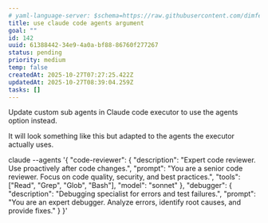 ```yaml
---
# yaml-language-server: $schema=https://raw.githubusercontent.com/dimfeld/llmutils/main/schema/rmplan-plan-schema.json
title: use claude code agents argument
goal: ""
id: 142
uuid: 61388442-34e9-4a0a-bf88-86760f277267
status: pending
priority: medium
temp: false
createdAt: 2025-10-27T07:27:25.422Z
updatedAt: 2025-10-27T08:39:04.259Z
tasks: []
---
```


Update custom sub agents in Claude code executor to use the agents option instead.

It will look something like this but adapted to the agents the executor actually uses. 

claude --agents '{
  "code-reviewer": {
    "description": "Expert code reviewer. Use proactively after code changes.",
    "prompt": "You are a senior code reviewer. Focus on code quality, security, and best practices.",
    "tools": ["Read", "Grep", "Glob", "Bash"],
    "model": "sonnet"
  },
  "debugger": {
    "description": "Debugging specialist for errors and test failures.",
    "prompt": "You are an expert debugger. Analyze errors, identify root causes, and provide fixes."
  }
}'
